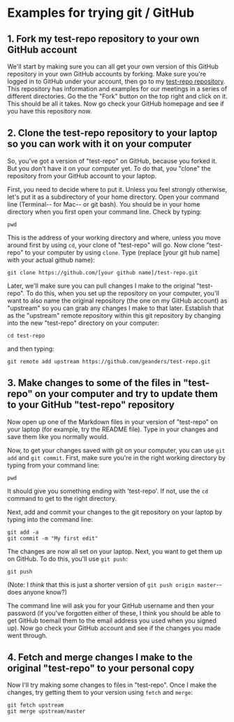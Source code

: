 Examples for trying git / GitHub
================================

## 1. Fork my test-repo repository to your own GitHub account

We'll start by making sure you can all get your own version of this GitHub repository in your own GitHub accounts by forking. Make sure you're logged in to GitHub under your account, then go to my [test-repo repository](https://github.com/geanders/test-repo). This repository has information and examples for our meetings in a series of different directories. Go the the "Fork" button on the top right and click on it. This should be all it takes. Now go check your GitHub homepage and see if you have this repository now.

## 2. Clone the test-repo repository to your laptop so you can work with it on your computer

So, you've got a version of "test-repo" on GitHub, because you forked it. But you don't have it on your computer yet. To do that, you "clone" the repository from your GitHub account to your laptop. 

First, you need to decide where to put it. Unless you feel strongly otherwise, let's put it as a subdirectory of your home directory. Open your command line (Terminal-- for Mac-- or git bash). You should be in your home directory when you first open your command line. Check by typing: 

```
pwd
```

This is the address of your working directory and where, unless you move around first by using `cd`, your clone of "test-repo" will go. Now clone "test-repo" to your computer by using `clone`. Type (replace [your git hub name] with your actual github name): 

```
git clone https://github.com/[your github name]/test-repo.git
```

Later, we'll make sure you can pull changes I make to the original "test-repo". To do this, when you set up the repository on your computer, you'll want to also name the original repository (the one on my GitHub account) as "upstream" so you can grab any changes I make to that later. Establish that as the "upstream" remote repository within this git repository by changing into the new "test-repo" directory on your computer: 

```
cd test-repo
``` 

and then typing:

```
git remote add upstream https://github.com/geanders/test-repo.git
```

## 3. Make changes to some of the files in "test-repo" on your computer and try to update them to your GitHub "test-repo" repository

Now open up one of the Markdown files in your version of "test-repo" on your laptop (for example, try the README file). Type in your changes and save them like you normally would. 

Now, to get your changes saved with git on your computer, you can use `git add` and `git commit`. First, make sure you're in the right working directory by typing from your command line:

```
pwd
```

It should give you something ending with 'test-repo'. If not, use the `cd` command to get to the right directory. 

Next, add and commit your changes to the git repository on your laptop by typing into the command line:

```
git add -a
git commit -m "My first edit"
```

The changes are now all set on your laptop. Next, you want to get them up on GitHub. To do this, you'll use `git push`:

```
git push
```

(Note: I *think* that this is just a shorter version of `git push origin master`-- does anyone know?)

The command line will ask you for your GitHub username and then your password (if you've forgotten either of these, I think you should be able to get GitHub toemail them to the email address you used when you signed up). Now go check your GitHub account and see if the changes you made went through.

## 4. Fetch and merge changes I make to the original "test-repo" to your personal copy

Now I'll try making some changes to files in "test-repo". Once I make the changes, try getting them to your version using `fetch` and `merge`:

```
git fetch upstream
git merge upstream/master
```

